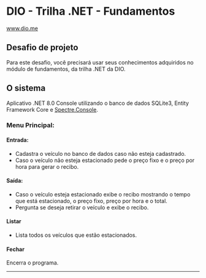 # DIO - Trilha .NET - Fundamentos

www.dio.me

## Desafio de projeto

Para este desafio, você precisará usar seus conhecimentos adquiridos no módulo de fundamentos, da trilha .NET da DIO.

## O sistema
Aplicativo .NET 8.0 Console utilizando o banco de dados SQLite3, Entity Framework Core e [Spectre.Console](https://spectreconsole.net/).
 
### Menu Principal:
#### Entrada:

 - Cadastra o veículo no banco de dados caso não esteja cadastrado.
 - Caso o veículo não esteja estacionado pede o preço fixo e o preço por hora para gerar o recibo.

#### Saída:
 - Caso o veículo esteja estacionado exibe o recibo mostrando o tempo que está estacionado, o preço fixo, preço por hora e o total.
 - Pergunta se deseja retirar o veículo e exibe o recibo.

#### Listar

 - Lista todos os veículos que estão estacionados.
 
 #### Fechar
 Encerra o programa.

  <hr/>